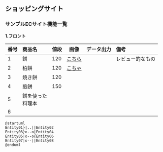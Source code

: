## ショッピングサイト
### サンプルECサイト機能一覧
**1.フロント**

|番号|商品名|値段|画像|データ出力|備考|
|:---|:---|:---|:---:|:---:|:---|
|1|餅|120|[こちら](https://user-images.githubusercontent.com/82856348/126104102-bd3b3fd6-f44b-49d5-8c81-c4a994211ed5.JPG)||レビュー的なもの|
|2|柏餅|120|[こちゃ]()|||
|3|焼き餅|120||||
|4|煎餅|150||||
|5|餅を使った<br>料理本|||||
|6||||||

```startuml
@startuml
Entity01}|..||Entity02
Entity03}o..o|Entity04
Entity05|o--o{Entity06
Entity07|o--||Entity08
@enduml
```
